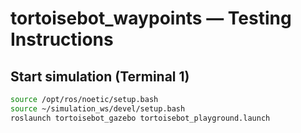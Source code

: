 # tortoisebot_waypoints — Testing Instructions

## Start simulation (Terminal 1)
```bash
source /opt/ros/noetic/setup.bash
source ~/simulation_ws/devel/setup.bash
roslaunch tortoisebot_gazebo tortoisebot_playground.launch
